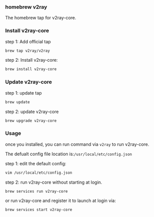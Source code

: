 ### homebrew v2ray


The homebrew tap for v2ray-core.



### Install v2ray-core


step 1: Add official tap

```bash
brew tap v2ray/v2ray
```

step 2: Install v2ray-core:

```bash
brew install v2ray-core
```

### Update v2ray-core

step 1: update tap

```bash
brew update
```

step 2: update v2ray-core

```bash
brew upgrade v2ray-core
```

### Usage

once you installed, you can run command via `v2ray` to run v2ray-core.

The defualt config file location is:`/usr/local/etc/config.json`

step 1: edit the default config:

```bash
vim /usr/local/etc/config.json
```

step 2: run v2ray-core without starting at login.

```bash
brew services run v2ray-core
```

or run v2ray-core and register it to launch at login via:

```bash
brew services start v2ray-core
```




